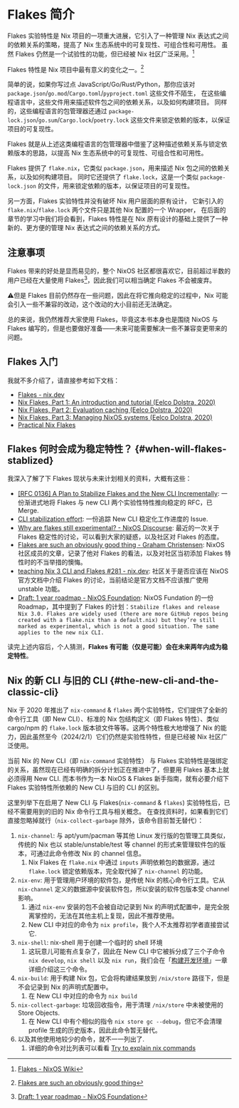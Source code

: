 # Flakes 简介

Flakes 实验特性是 Nix 项目的一项重大进展，它引入了一种管理 Nix 表达式之间的依赖关系的策略，提高了 Nix 生态系统中的可复现性、可组合性和可用性。
虽然 Flakes 仍然是一个试验性的功能，但已经被 Nix 社区广泛采用。[^1]

Flakes 特性是 Nix 项目中最有意义的变化之一。[^2]

简单的说，如果你写过点 JavaScript/Go/Rust/Python，那你应该对 `package.json`/`go.mod`/`Cargo.toml`/`pyproject.toml` 这些文件不陌生，
在这些编程语言中，这些文件用来描述软件包之间的依赖关系，以及如何构建项目。
同样的，这些编程语言的包管理器还通过 `package-lock.json`/`go.sum`/`Cargo.lock`/`poetry.lock` 这些文件来锁定依赖的版本，以保证项目的可复现性。

Flakes 就是从上述这类编程语言的包管理器中借鉴了这种描述依赖关系与锁定依赖版本的思路，以提高 Nix 生态系统中的可复现性、可组合性和可用性。

Flakes 提供了 `flake.nix`，它类似 `package.json`，用来描述 Nix 包之间的依赖关系，以及如何构建项目。
同时它还提供了 `flake.lock`，这是一个类似 `package-lock.json` 的文件，用来锁定依赖的版本，以保证项目的可复现性。

另一方面，Flakes 实验特性并没有破坏 Nix 用户层面的原有设计，
它新引入的 `flake.nix`/`flake.lock` 两个文件只是其他 Nix 配置的一个 Wrapper，
在后面的章节的学习中我们将会看到，Flakes 特性是在 Nix 原有设计的基础上提供了一种新的、更方便的管理 Nix 表达式之间的依赖关系的方式。

## 注意事项 <Badge type="danger" text="caution" />

Flakes 带来的好处是显而易见的，整个 NixOS 社区都很喜欢它，目前超过半数的用户已经在大量使用 Flakes[^3]，因此我们可以相当确定 Flakes 不会被废弃。

:warning:但是 Flakes 目前仍然存在一些问题，因此在将它推向稳定的过程中，Nix 可能会引入一些不兼容的改动，这个改动的大小目前还无法确定。

总的来说，我仍然推荐大家使用 Flakes，毕竟这本书本身也是围绕 NixOS 与 Flakes 编写的，但是也要做好准备——未来可能需要解决一些不兼容变更带来的问题。

## Flakes 入门

我就不多介绍了，请直接参考如下文档：

- [Flakes - nix.dev](https://nix.dev/concepts/flakes)
- [Nix Flakes, Part 1: An introduction and tutorial (Eelco Dolstra, 2020)](https://www.tweag.io/blog/2020-05-25-flakes/)
- [Nix Flakes, Part 2: Evaluation caching (Eelco Dolstra, 2020)](https://www.tweag.io/blog/2020-06-25-eval-cache/)
- [Nix Flakes, Part 3: Managing NixOS systems (Eelco Dolstra, 2020)](https://www.tweag.io/blog/2020-07-31-nixos-flakes/)
- [Practical Nix Flakes](https://serokell.io/blog/practical-nix-flakes)

## Flakes 何时会成为稳定特性？ {#when-will-flakes-stablized}

我深入了解了下 Flakes 现状与未来计划相关的资料，大概有这些：

- [[RFC 0136] A Plan to Stabilize Flakes and the New CLI Incrementally](https://github.com/NixOS/rfcs/pull/136): 一份渐进式地将 Flakes 与 new CLI 两个实验性特性推向稳定的 RFC，已 Merge.
- [CLI stabilization effort](https://github.com/NixOS/nix/issues/7701): 一份追踪 New CLI 稳定化工作进度的 Issue.
- [Why are flakes still experimental? - NixOS Discourse](https://discourse.nixos.org/t/why-are-flakes-still-experimental/29317): 最近的一次关于 Flakes 稳定性的讨论，可以看到大家的疑惑，以及社区对 Flakes 的态度。
- [Flakes are such an obviously good thing - Graham Christensen](https://grahamc.com/blog/flakes-are-an-obviously-good-thing/): NixOS 社区成员的文章，记录了他对 Flakes 的看法，以及对社区当初添加 Flakes 特性时的不当举措的懊悔。
- [ teaching Nix 3 CLI and Flakes #281 - nix.dev](https://github.com/NixOS/nix.dev/issues/281): 社区关于是否应该在 NixOS 官方文档中介绍 Flakes 的讨论，当前结论是官方文档不应该推广使用 unstable 功能。
- [Draft: 1 year roadmap - NixOS Foundation](https://nixos-foundation.notion.site/1-year-roadmap-0dc5c2ec265a477ea65c549cd5e568a9): NixOS Fundation 的一份 Roadmap，其中提到了 Flakes 的计划：`Stabilize flakes and release Nix 3.0. Flakes are widely used (there are more GitHub repos being created with a flake.nix than a default.nix) but they’re still marked as experimental, which is not a good situation. The same applies to the new nix CLI.`

读完上述内容后，个人猜测，**Flakes 有可能（仅是可能）会在未来两年内成为稳定特性**。


## Nix 的新 CLI 与旧的 CLI {#the-new-cli-and-the-classic-cli}

Nix 于 2020 年推出了 `nix-command` & `flakes` 两个实验特性，它们提供了全新的命令行工具（即 New CLI）、标准的 Nix 包结构定义（即 Flakes 特性）、类似 cargo/npm 的 `flake.lock` 版本锁文件等等。这两个特性极大地增强了 Nix 的能力，因此虽然至今（2024/2/1）它们仍然是实验性特性，但是已经被 Nix 社区广泛使用。

当前 Nix 的 New CLI（即 `nix-command` 实验特性） 与 Flakes 实验特性是强绑定的关系，虽然现在已经有明确的拆分计划正在推进中了，但要用 Flakes 基本上就必须得用 New CLI.
而本书作为一本 NixOS & Flakes 新手指南，就有必要介绍下 Flakes 实验特性所依赖的 New CLI 与旧的 CLI 的区别。

这里列举下在启用了 New CLI 与 Flakes(`nix-command` & `flakes`) 实验特性后，已经不需要用到的旧的 Nix 命令行工具与相关概念。
在查找资料时，如果看到它们直接忽略掉就行（`nix-collect-garbage` 除外，该命令目前暂无替代）：

1. `nix-channel`: 与 apt/yum/pacman 等其他 Linux 发行版的包管理工具类似，传统的 Nix 也以 stable/unstable/test 等 channel 的形式来管理软件包的版本，可通过此命令修改 Nix 的 channel 信息。
   1. Nix Flakes 在 `flake.nix` 中通过 `inputs` 声明依赖包的数据源，通过 `flake.lock` 锁定依赖版本，完全取代掉了 `nix-channel` 的功能。
2. `nix-env`: 用于管理用户环境的软件包，是传统 Nix 的核心命令行工具。它从 `nix-channel` 定义的数据源中安装软件包，所以安装的软件包版本受 channel 影响。
   1. 通过 `nix-env` 安装的包不会被自动记录到 Nix 的声明式配置中，是完全脱离掌控的，无法在其他主机上复现，因此不推荐使用。
   2. New CLI 中对应的命令为 `nix profile`，我个人不太推荐初学者直接尝试它.
3. `nix-shell`: nix-shell 用于创建一个临时的 shell 环境
   1. 这玩意儿可能有点复杂了，因此在 New CLI 中它被拆分成了三个子命令 `nix develop`, `nix shell` 以及 `nix run`，我们会在「[构建开发环境](../development/intro.md)」一章详细介绍这三个命令。
4. `nix-build`: 用于构建 Nix 包，它会将构建结果放到 `/nix/store` 路径下，但是不会记录到 Nix 的声明式配置中。
   1. 在 New CLI 中对应的命令为 `nix build`
5. `nix-collect-garbage`: 垃圾回收指令，用于清理 `/nix/store` 中未被使用的 Store Objects.
   1. 在 New CLI 中有个相似的指令 `nix store gc --debug`，但它不会清理 profile 生成的历史版本，因此此命令暂无替代。
6. 以及其他使用地较少的命令，就不一一列出了.
   1. 详细的命令对比列表可以看看 [Try to explain nix commands](https://qiita-com.translate.goog/Sumi-Sumi/items/6de9ee7aab10bc0dbead?_x_tr_sl=auto&_x_tr_tl=en&_x_tr_hl=en)


[^1]: [Flakes - NixOS Wiki](https://nixos.wiki/index.php?title=Flakes)
[^2]: [Flakes are such an obviously good thing](https://grahamc.com/blog/flakes-are-an-obviously-good-thing/)
[^3]: [Draft: 1 year roadmap - NixOS Foundation](https://nixos-foundation.notion.site/1-year-roadmap-0dc5c2ec265a477ea65c549cd5e568a9)
